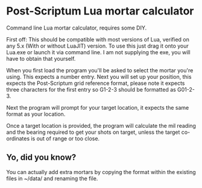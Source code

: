 # Post-Scriptum Lua mortar calculator
 Command line Lua mortar calculator, requires some DIY.
 
 First off: This should be compatible with most versions of Lua, verified on any 5.x (With or without LuaJIT) version.
 To use this just drag it onto your Lua.exe or launch it via command line. I am not supplying the exe, you will have to obtain that yourself. 
 
 
 
When you first load the program you'll be asked to select the mortar you're using. This expects a number entry.
Next you will set up your position, this expects the Post-Scriptum grid reference format, please note it expects three characters for the first entry so G1-2-3 should be formatted as G01-2-3.

Next the program will prompt for your target location, it expects the same format as your location.

Once a target location is provided, the program will calculate the mil reading and the bearing required to get your shots on target, unless the target co-ordinates is out of range or too close.

## Yo, did you know?
You can actually add extra mortars by copying the format within the existing files in ~/data/ and renaming the file.